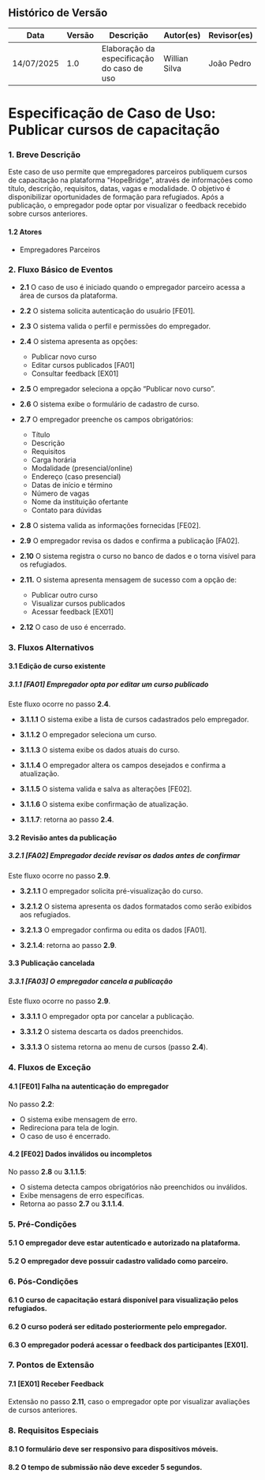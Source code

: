 ## Histórico de Versão
Data     | Versão | Descrição | Autor(es) | Revisor(es)
-------- | ------ | --------- | ----- | ---------
14/07/2025 | 1.0 | Elaboração da especificação do caso de uso | Willian Silva | João Pedro |

# Especificação de Caso de Uso: Publicar cursos de capacitação

### 1. Breve Descrição
Este caso de uso permite que empregadores parceiros publiquem cursos de capacitação na plataforma "HopeBridge", através de informações como título, descrição, requisitos, datas, vagas e modalidade. O objetivo é disponibilizar oportunidades de formação para refugiados. Após a publicação, o empregador pode optar por visualizar o feedback recebido sobre cursos anteriores.

#### 1.2 Atores
- Empregadores Parceiros

### 2. Fluxo Básico de Eventos

- **2.1** O caso de uso é iniciado quando o empregador parceiro acessa a área de cursos da plataforma.

- **2.2** O sistema solicita autenticação do usuário [FE01].

- **2.3** O sistema valida o perfil e permissões do empregador.

- **2.4** O sistema apresenta as opções:
    - Publicar novo curso
    - Editar cursos publicados [FA01]
    - Consultar feedback [EX01]

- **2.5** O empregador seleciona a opção “Publicar novo curso”.

- **2.6** O sistema exibe o formulário de cadastro de curso.

- **2.7** O empregador preenche os campos obrigatórios:
    - Título
    - Descrição
    - Requisitos
    - Carga horária
    - Modalidade (presencial/online)
    - Endereço (caso presencial)
    - Datas de início e término
    - Número de vagas
    - Nome da instituição ofertante
    - Contato para dúvidas

- **2.8** O sistema valida as informações fornecidas [FE02].

- **2.9** O empregador revisa os dados e confirma a publicação [FA02].

- **2.10** O sistema registra o curso no banco de dados e o torna visível para os refugiados.

- **2.11.** O sistema apresenta mensagem de sucesso com a opção de:
    - Publicar outro curso  
    - Visualizar cursos publicados  
    - Acessar feedback [EX01]

- **2.12** O caso de uso é encerrado.

### 3. Fluxos Alternativos

#### 3.1 Edição de curso existente

##### 3.1.1 [FA01] Empregador opta por editar um curso publicado  
Este fluxo ocorre no passo **2.4**.

- **3.1.1.1** O sistema exibe a lista de cursos cadastrados pelo empregador.

- **3.1.1.2** O empregador seleciona um curso.

- **3.1.1.3** O sistema exibe os dados atuais do curso.

- **3.1.1.4** O empregador altera os campos desejados e confirma a atualização.

- **3.1.1.5** O sistema valida e salva as alterações [FE02].

- **3.1.1.6** O sistema exibe confirmação de atualização.

- **3.1.1.7**: retorna ao passo **2.4**.

#### 3.2 Revisão antes da publicação

##### 3.2.1 [FA02] Empregador decide revisar os dados antes de confirmar  
Este fluxo ocorre no passo **2.9**.

- **3.2.1.1** O empregador solicita pré-visualização do curso.

- **3.2.1.2** O sistema apresenta os dados formatados como serão exibidos aos refugiados.

- **3.2.1.3** O empregador confirma ou edita os dados [FA01].

- **3.2.1.4**: retorna ao passo **2.9**.

#### 3.3 Publicação cancelada

##### 3.3.1 [FA03] O empregador cancela a publicação  
Este fluxo ocorre no passo **2.9**.

- **3.3.1.1** O empregador opta por cancelar a publicação.

- **3.3.1.2** O sistema descarta os dados preenchidos.

- **3.3.1.3** O sistema retorna ao menu de cursos (passo **2.4**).

### 4. Fluxos de Exceção

#### 4.1 [FE01] Falha na autenticação do empregador  
No passo **2.2**:  

- O sistema exibe mensagem de erro.  
- Redireciona para tela de login.  
- O caso de uso é encerrado.

#### 4.2 [FE02] Dados inválidos ou incompletos  
No passo **2.8** ou **3.1.1.5**:  

- O sistema detecta campos obrigatórios não preenchidos ou inválidos.  
- Exibe mensagens de erro específicas.  
- Retorna ao passo **2.7** ou **3.1.1.4**.

### 5. Pré-Condições

#### 5.1 O empregador deve estar autenticado e autorizado na plataforma.  
#### 5.2 O empregador deve possuir cadastro validado como parceiro.

### 6. Pós-Condições

#### 6.1 O curso de capacitação estará disponível para visualização pelos refugiados.  
#### 6.2 O curso poderá ser editado posteriormente pelo empregador.  
#### 6.3 O empregador poderá acessar o feedback dos participantes [EX01].

### 7. Pontos de Extensão

#### 7.1 [EX01] Receber Feedback  
Extensão no passo **2.11**, caso o empregador opte por visualizar avaliações de cursos anteriores.

### 8. Requisitos Especiais

#### 8.1 O formulário deve ser responsivo para dispositivos móveis.  
#### 8.2 O tempo de submissão não deve exceder 5 segundos.  